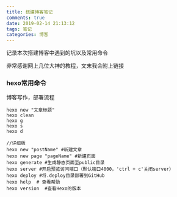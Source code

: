 ```yaml
---
title: 搭建博客笔记
comments: true
date: 2019-02-14 21:13:12
tags: 笔记
categories: 博客
---
```


<!--more-->

记录本次搭建博客中遇到的坑以及常用命令

非常感谢网上几位大神的教程，文末我会附上链接

### hexo常用命令

博客写作，部署流程

```
hexo new "文章标题"
hexo clean
hexo g
hexo s
hexo d

//详细版
hexo new "postName" #新建文章
hexo new page "pageName" #新建页面
hexo generate #生成静态页面至public目录
hexo server #开启预览访问端口（默认端口4000，'ctrl + c'关闭server）
hexo deploy #将.deploy目录部署到GitHub
hexo help  # 查看帮助
hexo version  #查看Hexo的版本
```

